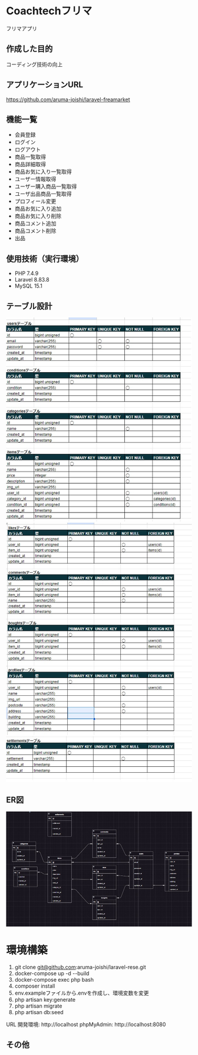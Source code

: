 # Coachtechフリマ

フリマアプリ

## 作成した目的

コーディング技術の向上


## アプリケーションURL
https://github.com/aruma-joishi/laravel-freamarket

## 機能一覧
- 会員登録
- ログイン
- ログアウト
- 商品一覧取得
- 商品詳細取得
- 商品お気に入り一覧取得
- ユーザー情報取得
- ユーザー購入商品一覧取得
- ユーザ出品商品一覧取得
- プロフィール変更
- 商品お気に入り追加
- 商品お気に入り削除
- 商品コメント追加
- 商品コメント削除
- 出品

## 使用技術（実行環境）

- PHP 7.4.9
- Laravel 8.83.8
- MySQL 15.1

## テーブル設計

<img src=public\image\table1.jpg alt="table">
<img src=public\image\table2.jpg alt="table">
<img src=public\image\table3.jpg alt="table">

## ER図

<img src=public\image\ER.jpg alt="ER">

# 環境構築
1. git clone git@github.com:aruma-joishi/laravel-rese.git
2. docker-compose up -d --build
3. docker-compose exec php bash
4. composer install
5. env.exampleファイルから.envを作成し、環境変数を変更
6. php artisan key:generate
7. php artisan migrate
8. php artisan db:seed

URL 開発環境: http://localhost phpMyAdmin: http://localhost:8080


## その他